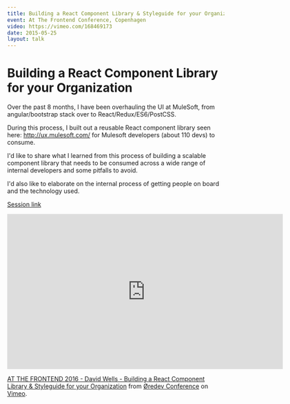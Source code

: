 ```yaml
---
title: Building a React Component Library & Styleguide for your Organization
event: At The Frontend Conference, Copenhagen
video: https://vimeo.com/168469173
date: 2015-05-25
layout: talk
---
```


# Building a React Component Library for your Organization

Over the past 8 months, I have been overhauling the UI at MuleSoft, from angular/bootstrap stack over to React/Redux/ES6/PostCSS.

During this process, I built out a reusable React component library seen here: http://ux.mulesoft.com/ for Mulesoft developers (about 110 devs) to consume.

I'd like to share what I learned from this process of building a scalable component library that needs to be consumed across a wide range of internal developers and some pitfalls to avoid.

I'd also like to elaborate on the internal process of getting people on board and the technology used.

[Session link](http://atthefrontend.dk/2016/speaker/David-Wells)

<iframe src="https://player.vimeo.com/video/168469173?color=ffffff" width="640" height="360" frameborder="0" webkitallowfullscreen mozallowfullscreen allowfullscreen></iframe>
<p><a href="https://vimeo.com/168469173">AT THE FRONTEND 2016 - David Wells - Building a React Component Library &amp; Styleguide for your Organization</a> from <a href="https://vimeo.com/oredev">&Oslash;redev Conference</a> on <a href="https://vimeo.com">Vimeo</a>.</p>
